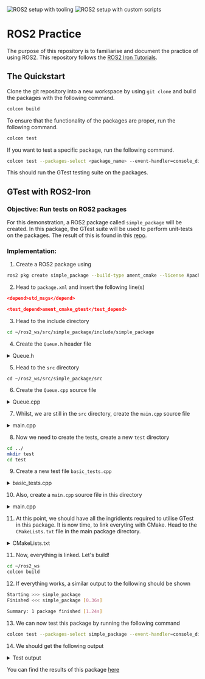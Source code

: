 ![ROS2 setup with tooling](https://github.com/Arief-AK/ROS2_Practice/actions/workflows/setup_ros_with_tooling.yml/badge.svg) ![ROS2 setup with custom scripts](https://github.com/Arief-AK/ROS2_Practice/actions/workflows/setup_ros_bare_metal.yml/badge.svg)

# ROS2 Practice
The purpose of this repository is to familiarise and document the practice of using ROS2. This repository follows the [ROS2 Iron Tutorials](https://docs.ros.org/en/iron/Tutorials.html).

## The Quickstart
Clone the git repository into a new workspace by using `git clone` and build the packages with the following command.
```bash
colcon build
```

To ensure that the functionality of the packages are proper, run the following command.
```bash
colcon test
```
If you want to test a specific package, run the following command.
```bash
colcon test --packages-select <package_name> --event-handler=console_direct+
```
This should run the GTest testing suite on the packages.

## GTest with ROS2-Iron
### Objective: Run tests on ROS2 packages

For this demonstration, a ROS2 package called `simple_package` will be created. In this package, the GTest suite will be used to perform unit-tests on the packages. The result of this is found in this [repo](https://github.com/Arief-AK/ROS2_Practice/tree/main).

### Implementation:
1. Create a ROS2 package using
```bash
ros2 pkg create simple_package --build-type ament_cmake --license Apache-2.0
```
2. Head to `package.xml` and insert the following line(s)
```cmake
<depend>std_msgs</depend>

<test_depend>ament_cmake_gtest</test_depend>
```
3. Head to the include directory
```bash
cd ~/ros2_ws/src/simple_package/include/simple_package
```
4. Create the `Queue.h` header file
<details>
    <summary>
    Queue.h
    </summary>

```cpp
#pragma once

#include <iostream>
#include <stdexcept>
#include <gtest/gtest.h>

namespace CustomDataTypes
{
    typedef struct LinkedListNode
    {
        int value;
        struct LinkedListNode *next;
        struct LinkedListNode *prev;

    } LinkedListNode;

    class Queue
    {
    public:

        Queue();
        ~Queue();

        void push_back(int value);
        void push_front(int value);
        void clear();
        
        int pop_back();
        int pop_front();
        LinkedListNode *find_value(int value);
        int size();
        
    private:
        int count;
        LinkedListNode *head;
        LinkedListNode *tail;
    };
}
```
</details>

5. Head to the `src` directory
```
cd ~/ros2_ws/src/simple_package/src
```
6. Create the `Queue.cpp` source file
<details>
    <summary>
    Queue.cpp
    </summary>
    
```cpp
#include "../include/simple_package/Queue.hpp"

using namespace CustomDataTypes;

CustomDataTypes::Queue::Queue()
{
    head = nullptr;
    tail = nullptr;
    count = 0;
}

CustomDataTypes::Queue::~Queue()
{
    delete head;
    delete tail;
}

void CustomDataTypes::Queue::push_back(int value)
{
    LinkedListNode *new_node = new LinkedListNode;
    new_node->value = value;
    new_node->prev = tail;
    new_node->next = nullptr;

    // If queue is empty - new_node becomes head and tail
    if(head == nullptr){
        head = new_node;
    }
    else{
        // Set previous tail to have new_node as next node
        tail->next = new_node;
    }
    
    // Housekeeping
    tail = new_node;
    count++;
}

void CustomDataTypes::Queue::push_front(int value)
{
    LinkedListNode *new_node = new LinkedListNode;
    new_node->value = value;
    new_node->prev = nullptr;
    new_node->next = head;

    // If queue is empty - new_node becomes head and tail
    if(tail == nullptr){
        tail = new_node;
    }
    else{
        // Set previous pointer to current head to become new_node
        head->prev = new_node;
    }
    
    // Housekeeping
    head = new_node;
    count++;
}

void CustomDataTypes::Queue::clear()
{
    // Initialise empty flag
    auto empty = false;

    // If queue is not empty
    while (!empty)
    {
        // Clear the queue
        if(head != nullptr){
            // Pop every element from the front
            auto return_value = pop_front();
        }else{
            empty = true;
        }
    }
}

int CustomDataTypes::Queue::pop_back()
{
    // Get the tail
    auto old_tail = tail;
    auto value = old_tail->value;

    // Set the tail of queue to be the previous node of old tail
    tail = old_tail->prev;
    
    // If queue is not empty - ensure that the next pointer of the current tail is null
    if(tail != nullptr){
        tail->next = nullptr;
    }
    // Else, set both head and tail to null
    else{
        head = nullptr;
    }

    // Housekeeping
    delete old_tail;
    count--;

    // Return
    return value;
}

int CustomDataTypes::Queue::pop_front()
{
    // Get the head
    auto old_head = head;
    auto value = old_head->value;

    // Set the head of queue to be the next node of old head
    head = old_head->next;
    
    // If queue is not empty - ensure that the previous pointer of the current head is null
    if(head != nullptr){
        head->prev = nullptr;
    }
    // Else, set both head and tail to null
    else{
        tail = nullptr;
    }
    
    // Housekeeping
    delete old_head;
    count--;

    // Return
    return value;
}

LinkedListNode *CustomDataTypes::Queue::find_value(int value)
{
    auto found = false;
    auto current_node = head;

    if(current_node == nullptr){
        throw std::runtime_error("Queue is empty");
    }

    // Sequentially check each node
    while (!found){   
        // Compare value
        if(current_node->value == value){
            found = true;
        }else{
            if(current_node->next != nullptr)
            {
                // If not, then move on to the next node
                auto next_node = current_node->next;
                current_node = next_node;
            }else{
                throw std::runtime_error("Value does not exist in Queue");
            }
        }
    }

    // If correct, then return address of the node
    return current_node;
}

int CustomDataTypes::Queue::size()
{
    return count;
}
```
</details>

7. Whilst, we are still in the `src` directory, create the `main.cpp` source file
<details>
    <summary>
    main.cpp
    </summary>
    
```cpp
#include "../include/simple_package/Queue.hpp"

#include <iostream>
#include <gtest/gtest.h>

// Main function - can use terminal arguments as well
int main(){
    std::cout << "Hello, from simple package!\n";
    return 0;
}
```
</details>

8. Now we need to create the tests, create a new `test` directory
```bash
cd ../
mkdir test
cd test
```

9. Create a new test file `basic_tests.cpp`
<details>
    <summary>
    basic_tests.cpp
    </summary>

```cpp
#include <iostream>

#include "../include/simple_package/Queue.hpp"
using namespace CustomDataTypes;

// Queue - Zero Input
TEST(QueueTest, HandlesZeroInput)
{
    // GIVEN: Queue class is called
    auto new_queue = Queue();

    // WHEN: Startup
    // THEN: Result is an empty queue
    EXPECT_EQ(new_queue.size(), 0);
}

// Queue - Multiple Input
TEST(QueueTest, Appending)
{
    // GIVEN: Queue class is called
    auto new_queue = Queue();

    // WHEN: Startup
    // THEN: Appends values to the queue
    new_queue.push_back(10);
    new_queue.push_back(100);
    EXPECT_EQ(new_queue.size(), 2);
}

// Queue - Multiple Removal
TEST(QueueTest, Removing)
{
    // GIVEN: Queue class is called
    auto new_queue = Queue();

    // WHEN: Startup
    // THEN: Appends values to the queue - size should be 2
    new_queue.push_back(1);
    new_queue.push_back(2);
    EXPECT_EQ(new_queue.size(), 2);

    // WHEN: Startup
    // THEN: Removes the values from the queue
    auto popped_value = new_queue.pop_back();
    EXPECT_EQ(popped_value, 2);
    popped_value = new_queue.pop_back();
    EXPECT_EQ(popped_value, 1);
}

// Queue - Find value in queue
TEST(QueueTest, FindValue)
{
    // GIVEN: Queue class is filled with 3 elements
    auto new_queue = Queue();
    new_queue.push_back(1);
    new_queue.push_back(2);
    new_queue.push_back(3);

    // WHEN: Startup
    // THEN: Finds the element in the middle (position 1)
    auto found_node = new_queue.find_value(2);
    EXPECT_EQ(found_node->value, 2);

    // WHEN: Startup
    // THEN: Attempts to find non-existing element in queue
    EXPECT_THROW(new_queue.find_value(4), std::runtime_error );
}

// Queue - Clear the queue
TEST(QueueTest, ClearQueue)
{
    // GIVEN: Queue class is filled with 3 elements
    auto new_queue = Queue();
    new_queue.push_back(1);
    new_queue.push_back(2);
    new_queue.push_back(3);

    // WHEN: Startup
    // THEN: Attempts to clear the queue
    new_queue.clear();
    EXPECT_EQ(new_queue.size(), 0);
}
```    
</details>

10. Also, create a `main.cpp` source file in this directory
<details>
    <summary>
    main.cpp
    </summary>

```cpp
#include <gtest/gtest.h>

int main(int argc, char ** argv)
{
  ::testing::InitGoogleTest(&argc, argv);
  return RUN_ALL_TESTS();
}
```    
</details>

11. At this point, we should have all the ingridients required to utilise GTest in this package. It is now time, to link everyting with CMake. Head to the `CMakeLists.txt` file in the main package directory.
<details>
    <summary>
    CMakeLists.txt
    </summary>

```cmake
cmake_minimum_required(VERSION 3.8)
project(simple_package)

if(CMAKE_COMPILER_IS_GNUCXX OR CMAKE_CXX_COMPILER_ID MATCHES "Clang")
  add_compile_options(-Wall -Wextra -Wpedantic)
endif()

# Find dependencies
find_package(ament_cmake REQUIRED)
find_package(std_msgs REQUIRED)

# Include directories of the headers
include_directories(include/${PROJECT_NAME})

# Add librarie(s)
set(HEADER_FILES include/${PROJECT_NAME}/Queue.hpp)
add_library(dat_struct_lib src/Queue.cpp ${HEADER_FILES})
# ament_target_dependencies(dat_struct_lib ...) - If there are ament dependencies, put them here...

# Testing configurations
if(BUILD_TESTING)
  # Get GTest dependency
  find_package(ament_cmake_gtest REQUIRED)

  # Set the tests files
  set(TEST_FILES
    test/main.cpp
    test/basic_tests.cpp
    # Any other tests...
  )

  # Add GTest executable
  ament_add_gtest(${PROJECT_NAME}_test ${TEST_FILES})
  target_include_directories(${PROJECT_NAME}_test PUBLIC
    $<BUILD_INTERFACE:${CMAKE_CURRENT_SOURCE_DIR}/include>
    $<INSTALL_INTERFACE:include>
  )
  ament_target_dependencies(${PROJECT_NAME}_test std_msgs)
  
  # Link the local library
  target_link_libraries(${PROJECT_NAME}_test dat_struct_lib)

  # Install GTest targets
  install(TARGETS
    ${PROJECT_NAME}_test
    DESTINATION lib/${PROJECT_NAME})
endif()

# Add main executable and link local library(s)
add_executable(main src/main.cpp)
target_link_libraries(main dat_struct_lib)

# Install executable targets
install(TARGETS
  main
  DESTINATION lib/${PROJECT_NAME})

ament_package()

```
</details>

11. Now, everything is linked. Let's build!
```bash
cd ~/ros2_ws
colcon build
```

12. If everything works, a similar output to the following should be shown
```bash
Starting >>> simple_package
Finished <<< simple_package [0.36s]                  

Summary: 1 package finished [1.24s]
```

13. We can now test this package by running the following command
```bash
colcon test --packages-select simple_package --event-handler=console_direct+
```

14. We should get the following output
<details>
    <summary>
    Test output
    </summary>

```bash
Starting >>> simple_package
UpdateCTestConfiguration  from :/home/arief/ros2_ws/build/simple_package/CTestConfiguration.ini
Parse Config file:/home/arief/ros2_ws/build/simple_package/CTestConfiguration.ini
   Site: ARIEF-ROG-G531
   Build name: (empty)
 Add coverage exclude regular expressions.
Create new tag: 20240321-1330 - Experimental
UpdateCTestConfiguration  from :/home/arief/ros2_ws/build/simple_package/CTestConfiguration.ini
Parse Config file:/home/arief/ros2_ws/build/simple_package/CTestConfiguration.ini
Test project /home/arief/ros2_ws/build/simple_package
Constructing a list of tests
Done constructing a list of tests
Updating test list for fixtures
Added 0 tests to meet fixture requirements
Checking test dependency graph...
Checking test dependency graph end
test 1
    Start 1: simple_package_test

1: Test command: /usr/bin/python3.10 "-u" "/opt/ros/iron/share/ament_cmake_test/cmake/run_test.py" "/home/arief/ros2_ws/build/simple_package/test_results/simple_package/simple_package_test.gtest.xml" "--package-name" "simple_package" "--output-file" "/home/arief/ros2_ws/build/simple_package/ament_cmake_gtest/simple_package_test.txt" "--command" "/home/arief/ros2_ws/build/simple_package/simple_package_test" "--gtest_output=xml:/home/arief/ros2_ws/build/simple_package/test_results/simple_package/simple_package_test.gtest.xml"
1: Test timeout computed to be: 60
1: -- run_test.py: invoking following command in '/home/arief/ros2_ws/build/simple_package':
1:  - /home/arief/ros2_ws/build/simple_package/simple_package_test --gtest_output=xml:/home/arief/ros2_ws/build/simple_package/test_results/simple_package/simple_package_test.gtest.xml
1: [==========] Running 5 tests from 1 test suite.
1: [----------] Global test environment set-up.
1: [----------] 5 tests from QueueTest
1: [ RUN      ] QueueTest.HandlesZeroInput
1: [       OK ] QueueTest.HandlesZeroInput (0 ms)
1: [ RUN      ] QueueTest.Appending
1: [       OK ] QueueTest.Appending (0 ms)
1: [ RUN      ] QueueTest.Removing
1: [       OK ] QueueTest.Removing (0 ms)
1: [ RUN      ] QueueTest.FindValue
1: [       OK ] QueueTest.FindValue (0 ms)
1: [ RUN      ] QueueTest.ClearQueue
1: [       OK ] QueueTest.ClearQueue (0 ms)
1: [----------] 5 tests from QueueTest (0 ms total)
1: 
1: [----------] Global test environment tear-down
1: [==========] 5 tests from 1 test suite ran. (0 ms total)
1: [  PASSED  ] 5 tests.
1: -- run_test.py: return code 0
1: -- run_test.py: inject classname prefix into gtest result file '/home/arief/ros2_ws/build/simple_package/test_results/simple_package/simple_package_test.gtest.xml'
1: -- run_test.py: verify result file '/home/arief/ros2_ws/build/simple_package/test_results/simple_package/simple_package_test.gtest.xml'
1/1 Test #1: simple_package_test ..............   Passed    0.07 sec

100% tests passed, 0 tests failed out of 1

Label Time Summary:
gtest    =   0.07 sec*proc (1 test)

Total Test time (real) =   0.07 sec
Finished <<< simple_package [0.19s]

Summary: 1 package finished [0.96s]
```
</details>

You can find the results of this package [here](src/simple_package/)